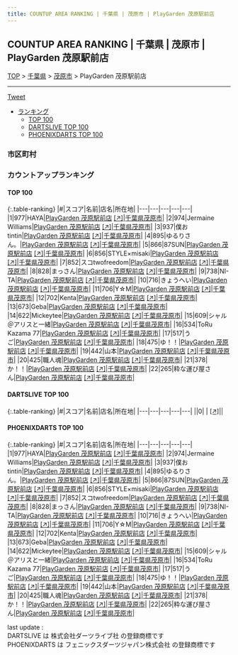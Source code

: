 ```yaml
---
title: COUNTUP AREA RANKING | 千葉県 | 茂原市 | PlayGarden 茂原駅前店
---
```

## COUNTUP AREA RANKING | 千葉県 | 茂原市 | PlayGarden 茂原駅前店

[TOP](/darts/rank/) > [千葉県](/darts/rank/千葉県/) > [茂原市](/darts/rank/千葉県/茂原市/) > PlayGarden 茂原駅前店

___

<a href="https://twitter.com/share?ref_src=twsrc%5Etfw" data-text="COUNTUP AREA RANKING | 千葉県茂原市PlayGarden 茂原駅前店" class="twitter-share-button" data-hashtags="DARTSLIVE,PHOENIXDARTS,darts,ダーツ" data-show-count="false">Tweet</a>

* [ランキング](#カウントアップランキング)
    * [TOP 100](#top-100)
    * [DARTSLIVE TOP 100](#dartslive-top-100)
    * [PHOENIXDARTS TOP 100](#phoenixdarts-top-100)

### 市区町村

<ul>

</ul>

### カウントアップランキング

#### TOP 100



{:.table-ranking}
|#|スコア|名前|店名|所在地|
|---|---|---|---|---|
|1|977|<span class="rank-name-pd">HAYA</span>|<a href="/darts/rank/shops/83496.html">PlayGarden 茂原駅前店</a> <a href="https://vs.phoenixdarts.com/jp/shop/shopDetailInfo/s_83496?s_seq=83496">[↗]</a>|<a href="/darts/rank/千葉県/茂原市">千葉県茂原市</a>|
|2|974|<span class="rank-name-pd"><span class="pro-icon-pd"></span>Jermaine Williams</span>|<a href="/darts/rank/shops/83496.html">PlayGarden 茂原駅前店</a> <a href="https://vs.phoenixdarts.com/jp/shop/shopDetailInfo/s_83496?s_seq=83496">[↗]</a>|<a href="/darts/rank/千葉県/茂原市">千葉県茂原市</a>|
|3|937|<span class="rank-name-pd">僕おtintin</span>|<a href="/darts/rank/shops/83496.html">PlayGarden 茂原駅前店</a> <a href="https://vs.phoenixdarts.com/jp/shop/shopDetailInfo/s_83496?s_seq=83496">[↗]</a>|<a href="/darts/rank/千葉県/茂原市">千葉県茂原市</a>|
|4|895|<span class="rank-name-pd">ゆるりさん。</span>|<a href="/darts/rank/shops/83496.html">PlayGarden 茂原駅前店</a> <a href="https://vs.phoenixdarts.com/jp/shop/shopDetailInfo/s_83496?s_seq=83496">[↗]</a>|<a href="/darts/rank/千葉県/茂原市">千葉県茂原市</a>|
|5|866|<span class="rank-name-pd">87SUN</span>|<a href="/darts/rank/shops/83496.html">PlayGarden 茂原駅前店</a> <a href="https://vs.phoenixdarts.com/jp/shop/shopDetailInfo/s_83496?s_seq=83496">[↗]</a>|<a href="/darts/rank/千葉県/茂原市">千葉県茂原市</a>|
|6|856|<span class="rank-name-pd">STYLE×misaki</span>|<a href="/darts/rank/shops/83496.html">PlayGarden 茂原駅前店</a> <a href="https://vs.phoenixdarts.com/jp/shop/shopDetailInfo/s_83496?s_seq=83496">[↗]</a>|<a href="/darts/rank/千葉県/茂原市">千葉県茂原市</a>|
|7|852|<span class="rank-name-pd">スコtwofreedom</span>|<a href="/darts/rank/shops/83496.html">PlayGarden 茂原駅前店</a> <a href="https://vs.phoenixdarts.com/jp/shop/shopDetailInfo/s_83496?s_seq=83496">[↗]</a>|<a href="/darts/rank/千葉県/茂原市">千葉県茂原市</a>|
|8|828|<span class="rank-name-pd">まっさん</span>|<a href="/darts/rank/shops/83496.html">PlayGarden 茂原駅前店</a> <a href="https://vs.phoenixdarts.com/jp/shop/shopDetailInfo/s_83496?s_seq=83496">[↗]</a>|<a href="/darts/rank/千葉県/茂原市">千葉県茂原市</a>|
|9|738|<span class="rank-name-pd">NI-TA</span>|<a href="/darts/rank/shops/83496.html">PlayGarden 茂原駅前店</a> <a href="https://vs.phoenixdarts.com/jp/shop/shopDetailInfo/s_83496?s_seq=83496">[↗]</a>|<a href="/darts/rank/千葉県/茂原市">千葉県茂原市</a>|
|10|716|<span class="rank-name-pd">きょうへい</span>|<a href="/darts/rank/shops/83496.html">PlayGarden 茂原駅前店</a> <a href="https://vs.phoenixdarts.com/jp/shop/shopDetailInfo/s_83496?s_seq=83496">[↗]</a>|<a href="/darts/rank/千葉県/茂原市">千葉県茂原市</a>|
|11|706|<span class="rank-name-pd">Y☆M</span>|<a href="/darts/rank/shops/83496.html">PlayGarden 茂原駅前店</a> <a href="https://vs.phoenixdarts.com/jp/shop/shopDetailInfo/s_83496?s_seq=83496">[↗]</a>|<a href="/darts/rank/千葉県/茂原市">千葉県茂原市</a>|
|12|702|<span class="rank-name-pd">Kenta</span>|<a href="/darts/rank/shops/83496.html">PlayGarden 茂原駅前店</a> <a href="https://vs.phoenixdarts.com/jp/shop/shopDetailInfo/s_83496?s_seq=83496">[↗]</a>|<a href="/darts/rank/千葉県/茂原市">千葉県茂原市</a>|
|13|673|<span class="rank-name-pd">Geba</span>|<a href="/darts/rank/shops/83496.html">PlayGarden 茂原駅前店</a> <a href="https://vs.phoenixdarts.com/jp/shop/shopDetailInfo/s_83496?s_seq=83496">[↗]</a>|<a href="/darts/rank/千葉県/茂原市">千葉県茂原市</a>|
|14|622|<span class="rank-name-pd">Mickeytee</span>|<a href="/darts/rank/shops/83496.html">PlayGarden 茂原駅前店</a> <a href="https://vs.phoenixdarts.com/jp/shop/shopDetailInfo/s_83496?s_seq=83496">[↗]</a>|<a href="/darts/rank/千葉県/茂原市">千葉県茂原市</a>|
|15|609|<span class="rank-name-pd">シャル＠アリスと一緒</span>|<a href="/darts/rank/shops/83496.html">PlayGarden 茂原駅前店</a> <a href="https://vs.phoenixdarts.com/jp/shop/shopDetailInfo/s_83496?s_seq=83496">[↗]</a>|<a href="/darts/rank/千葉県/茂原市">千葉県茂原市</a>|
|16|534|<span class="rank-name-pd">ToRu Kazama 77</span>|<a href="/darts/rank/shops/83496.html">PlayGarden 茂原駅前店</a> <a href="https://vs.phoenixdarts.com/jp/shop/shopDetailInfo/s_83496?s_seq=83496">[↗]</a>|<a href="/darts/rank/千葉県/茂原市">千葉県茂原市</a>|
|17|517|<span class="rank-name-pd">うご</span>|<a href="/darts/rank/shops/83496.html">PlayGarden 茂原駅前店</a> <a href="https://vs.phoenixdarts.com/jp/shop/shopDetailInfo/s_83496?s_seq=83496">[↗]</a>|<a href="/darts/rank/千葉県/茂原市">千葉県茂原市</a>|
|18|475|<span class="rank-name-pd">ゆ！！</span>|<a href="/darts/rank/shops/83496.html">PlayGarden 茂原駅前店</a> <a href="https://vs.phoenixdarts.com/jp/shop/shopDetailInfo/s_83496?s_seq=83496">[↗]</a>|<a href="/darts/rank/千葉県/茂原市">千葉県茂原市</a>|
|19|442|<span class="rank-name-pd">山本</span>|<a href="/darts/rank/shops/83496.html">PlayGarden 茂原駅前店</a> <a href="https://vs.phoenixdarts.com/jp/shop/shopDetailInfo/s_83496?s_seq=83496">[↗]</a>|<a href="/darts/rank/千葉県/茂原市">千葉県茂原市</a>|
|20|425|<span class="rank-name-pd">職人魂</span>|<a href="/darts/rank/shops/83496.html">PlayGarden 茂原駅前店</a> <a href="https://vs.phoenixdarts.com/jp/shop/shopDetailInfo/s_83496?s_seq=83496">[↗]</a>|<a href="/darts/rank/千葉県/茂原市">千葉県茂原市</a>|
|21|378|<span class="rank-name-pd">か！！</span>|<a href="/darts/rank/shops/83496.html">PlayGarden 茂原駅前店</a> <a href="https://vs.phoenixdarts.com/jp/shop/shopDetailInfo/s_83496?s_seq=83496">[↗]</a>|<a href="/darts/rank/千葉県/茂原市">千葉県茂原市</a>|
|22|265|<span class="rank-name-pd">粋な運び屋さん</span>|<a href="/darts/rank/shops/83496.html">PlayGarden 茂原駅前店</a> <a href="https://vs.phoenixdarts.com/jp/shop/shopDetailInfo/s_83496?s_seq=83496">[↗]</a>|<a href="/darts/rank/千葉県/茂原市">千葉県茂原市</a>|


#### DARTSLIVE TOP 100



{:.table-ranking}
|#|スコア|名前|店名|所在地|
|---|---|---|---|---|
||0|<span class="rank-name-dl"> </span>|<a href="/darts/rank/shops/.html"></a> <a href="">[↗]</a>|<a href="/darts/rank//"></a>|


#### PHOENIXDARTS TOP 100



{:.table-ranking}
|#|スコア|名前|店名|所在地|
|---|---|---|---|---|
|1|977|<span class="rank-name-pd">HAYA</span>|<a href="/darts/rank/shops/83496.html">PlayGarden 茂原駅前店</a> <a href="https://vs.phoenixdarts.com/jp/shop/shopDetailInfo/s_83496?s_seq=83496">[↗]</a>|<a href="/darts/rank/千葉県/茂原市">千葉県茂原市</a>|
|2|974|<span class="rank-name-pd"><span class="pro-icon-pd"></span>Jermaine Williams</span>|<a href="/darts/rank/shops/83496.html">PlayGarden 茂原駅前店</a> <a href="https://vs.phoenixdarts.com/jp/shop/shopDetailInfo/s_83496?s_seq=83496">[↗]</a>|<a href="/darts/rank/千葉県/茂原市">千葉県茂原市</a>|
|3|937|<span class="rank-name-pd">僕おtintin</span>|<a href="/darts/rank/shops/83496.html">PlayGarden 茂原駅前店</a> <a href="https://vs.phoenixdarts.com/jp/shop/shopDetailInfo/s_83496?s_seq=83496">[↗]</a>|<a href="/darts/rank/千葉県/茂原市">千葉県茂原市</a>|
|4|895|<span class="rank-name-pd">ゆるりさん。</span>|<a href="/darts/rank/shops/83496.html">PlayGarden 茂原駅前店</a> <a href="https://vs.phoenixdarts.com/jp/shop/shopDetailInfo/s_83496?s_seq=83496">[↗]</a>|<a href="/darts/rank/千葉県/茂原市">千葉県茂原市</a>|
|5|866|<span class="rank-name-pd">87SUN</span>|<a href="/darts/rank/shops/83496.html">PlayGarden 茂原駅前店</a> <a href="https://vs.phoenixdarts.com/jp/shop/shopDetailInfo/s_83496?s_seq=83496">[↗]</a>|<a href="/darts/rank/千葉県/茂原市">千葉県茂原市</a>|
|6|856|<span class="rank-name-pd">STYLE×misaki</span>|<a href="/darts/rank/shops/83496.html">PlayGarden 茂原駅前店</a> <a href="https://vs.phoenixdarts.com/jp/shop/shopDetailInfo/s_83496?s_seq=83496">[↗]</a>|<a href="/darts/rank/千葉県/茂原市">千葉県茂原市</a>|
|7|852|<span class="rank-name-pd">スコtwofreedom</span>|<a href="/darts/rank/shops/83496.html">PlayGarden 茂原駅前店</a> <a href="https://vs.phoenixdarts.com/jp/shop/shopDetailInfo/s_83496?s_seq=83496">[↗]</a>|<a href="/darts/rank/千葉県/茂原市">千葉県茂原市</a>|
|8|828|<span class="rank-name-pd">まっさん</span>|<a href="/darts/rank/shops/83496.html">PlayGarden 茂原駅前店</a> <a href="https://vs.phoenixdarts.com/jp/shop/shopDetailInfo/s_83496?s_seq=83496">[↗]</a>|<a href="/darts/rank/千葉県/茂原市">千葉県茂原市</a>|
|9|738|<span class="rank-name-pd">NI-TA</span>|<a href="/darts/rank/shops/83496.html">PlayGarden 茂原駅前店</a> <a href="https://vs.phoenixdarts.com/jp/shop/shopDetailInfo/s_83496?s_seq=83496">[↗]</a>|<a href="/darts/rank/千葉県/茂原市">千葉県茂原市</a>|
|10|716|<span class="rank-name-pd">きょうへい</span>|<a href="/darts/rank/shops/83496.html">PlayGarden 茂原駅前店</a> <a href="https://vs.phoenixdarts.com/jp/shop/shopDetailInfo/s_83496?s_seq=83496">[↗]</a>|<a href="/darts/rank/千葉県/茂原市">千葉県茂原市</a>|
|11|706|<span class="rank-name-pd">Y☆M</span>|<a href="/darts/rank/shops/83496.html">PlayGarden 茂原駅前店</a> <a href="https://vs.phoenixdarts.com/jp/shop/shopDetailInfo/s_83496?s_seq=83496">[↗]</a>|<a href="/darts/rank/千葉県/茂原市">千葉県茂原市</a>|
|12|702|<span class="rank-name-pd">Kenta</span>|<a href="/darts/rank/shops/83496.html">PlayGarden 茂原駅前店</a> <a href="https://vs.phoenixdarts.com/jp/shop/shopDetailInfo/s_83496?s_seq=83496">[↗]</a>|<a href="/darts/rank/千葉県/茂原市">千葉県茂原市</a>|
|13|673|<span class="rank-name-pd">Geba</span>|<a href="/darts/rank/shops/83496.html">PlayGarden 茂原駅前店</a> <a href="https://vs.phoenixdarts.com/jp/shop/shopDetailInfo/s_83496?s_seq=83496">[↗]</a>|<a href="/darts/rank/千葉県/茂原市">千葉県茂原市</a>|
|14|622|<span class="rank-name-pd">Mickeytee</span>|<a href="/darts/rank/shops/83496.html">PlayGarden 茂原駅前店</a> <a href="https://vs.phoenixdarts.com/jp/shop/shopDetailInfo/s_83496?s_seq=83496">[↗]</a>|<a href="/darts/rank/千葉県/茂原市">千葉県茂原市</a>|
|15|609|<span class="rank-name-pd">シャル＠アリスと一緒</span>|<a href="/darts/rank/shops/83496.html">PlayGarden 茂原駅前店</a> <a href="https://vs.phoenixdarts.com/jp/shop/shopDetailInfo/s_83496?s_seq=83496">[↗]</a>|<a href="/darts/rank/千葉県/茂原市">千葉県茂原市</a>|
|16|534|<span class="rank-name-pd">ToRu Kazama 77</span>|<a href="/darts/rank/shops/83496.html">PlayGarden 茂原駅前店</a> <a href="https://vs.phoenixdarts.com/jp/shop/shopDetailInfo/s_83496?s_seq=83496">[↗]</a>|<a href="/darts/rank/千葉県/茂原市">千葉県茂原市</a>|
|17|517|<span class="rank-name-pd">うご</span>|<a href="/darts/rank/shops/83496.html">PlayGarden 茂原駅前店</a> <a href="https://vs.phoenixdarts.com/jp/shop/shopDetailInfo/s_83496?s_seq=83496">[↗]</a>|<a href="/darts/rank/千葉県/茂原市">千葉県茂原市</a>|
|18|475|<span class="rank-name-pd">ゆ！！</span>|<a href="/darts/rank/shops/83496.html">PlayGarden 茂原駅前店</a> <a href="https://vs.phoenixdarts.com/jp/shop/shopDetailInfo/s_83496?s_seq=83496">[↗]</a>|<a href="/darts/rank/千葉県/茂原市">千葉県茂原市</a>|
|19|442|<span class="rank-name-pd">山本</span>|<a href="/darts/rank/shops/83496.html">PlayGarden 茂原駅前店</a> <a href="https://vs.phoenixdarts.com/jp/shop/shopDetailInfo/s_83496?s_seq=83496">[↗]</a>|<a href="/darts/rank/千葉県/茂原市">千葉県茂原市</a>|
|20|425|<span class="rank-name-pd">職人魂</span>|<a href="/darts/rank/shops/83496.html">PlayGarden 茂原駅前店</a> <a href="https://vs.phoenixdarts.com/jp/shop/shopDetailInfo/s_83496?s_seq=83496">[↗]</a>|<a href="/darts/rank/千葉県/茂原市">千葉県茂原市</a>|
|21|378|<span class="rank-name-pd">か！！</span>|<a href="/darts/rank/shops/83496.html">PlayGarden 茂原駅前店</a> <a href="https://vs.phoenixdarts.com/jp/shop/shopDetailInfo/s_83496?s_seq=83496">[↗]</a>|<a href="/darts/rank/千葉県/茂原市">千葉県茂原市</a>|
|22|265|<span class="rank-name-pd">粋な運び屋さん</span>|<a href="/darts/rank/shops/83496.html">PlayGarden 茂原駅前店</a> <a href="https://vs.phoenixdarts.com/jp/shop/shopDetailInfo/s_83496?s_seq=83496">[↗]</a>|<a href="/darts/rank/千葉県/茂原市">千葉県茂原市</a>|


<div class="footer border-top border-gray-light mt-5 pt-3 text-right text-gray">
    last update : <span style="font-weight: italic" id="foot_last_modified"></span><br />
    DARTSLIVE は 株式会社ダーツライブ社 の登録商標です<br />
    PHOENIXDARTS は フェニックスダーツジャパン株式会社 の登録商標です<br />
</div>

<script src="https://cdnjs.cloudflare.com/ajax/libs/jquery.tablesorter/2.31.3/js/jquery.tablesorter.min.js" integrity="sha512-qzgd5cYSZcosqpzpn7zF2ZId8f/8CHmFKZ8j7mU4OUXTNRd5g+ZHBPsgKEwoqxCtdQvExE5LprwwPAgoicguNg==" crossorigin="anonymous" referrerpolicy="no-referrer"></script>
<link rel="stylesheet" href="https://cdnjs.cloudflare.com/ajax/libs/jquery.tablesorter/2.31.3/css/theme.default.min.css" integrity="sha512-wghhOJkjQX0Lh3NSWvNKeZ0ZpNn+SPVXX1Qyc9OCaogADktxrBiBdKGDoqVUOyhStvMBmJQ8ZdMHiR3wuEq8+w==" crossorigin="anonymous" referrerpolicy="no-referrer" />
<script>
$(function() {
    $(".table-ranking").tablesorter({sortList:[[0, 0]]});
    $("#foot_last_modified").text(formatDate(new Date(document.lastModified), 'yyyy-MM-dd HH:mm:ss'));
});
</script>

<script async src="https://platform.twitter.com/widgets.js" charset="utf-8"></script>